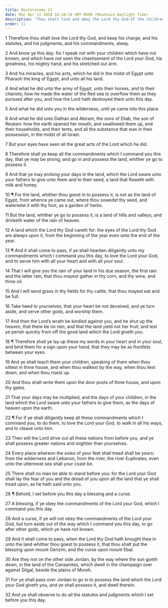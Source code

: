 ```yaml
---
title: Deuteronomy 11
date: Mon Apr 13 2020 16:18:34 GMT-0600 (Mountain Daylight Time)
description: "Thou shalt love and obey the Lord thy God—If the children of Israel obey, they will be blessed with rain and harvests and will drive out mighty nations—Israel must learn God’s laws and teach them—Blessings flow from obedience; cursings attend disobedience."
order: 11
---
```


1 Therefore thou shalt love the Lord thy God, and keep his charge, and his statutes, and his judgments, and his commandments, alway.

2 And know ye this day: for I speak not with your children which have not known, and which have not seen the chastisement of the Lord your God, his greatness, his mighty hand, and his stretched out arm.

3 And his miracles, and his acts, which he did in the midst of Egypt unto Pharaoh the king of Egypt, and unto all his land.

4 And what he did unto the army of Egypt, unto their horses, and to their chariots; how he made the water of the Red sea to overflow them as they pursued after you, and how the Lord hath destroyed them unto this day.

5 And what he did unto you in the wilderness, until ye came into this place.

6 And what he did unto Dathan and Abiram, the sons of Eliab, the son of Reuben: how the earth opened her mouth, and swallowed them up, and their households, and their tents, and all the substance that was in their possession, in the midst of all Israel.

7 But your eyes have seen all the great acts of the Lord which he did.

8 Therefore shall ye keep all the commandments which I command you this day, that ye may be strong, and go in and possess the land, whither ye go to possess it.

9 And that ye may prolong your days in the land, which the Lord sware unto your fathers to give unto them and to their seed, a land that floweth with milk and honey.

10 ¶ For the land, whither thou goest in to possess it, is not as the land of Egypt, from whence ye came out, where thou sowedst thy seed, and wateredst it with thy foot, as a garden of herbs.

11 But the land, whither ye go to possess it, is a land of hills and valleys, and drinketh water of the rain of heaven.

12 A land which the Lord thy God careth for: the eyes of the Lord thy God are always upon it, from the beginning of the year even unto the end of the year.

13 ¶ And it shall come to pass, if ye shall hearken diligently unto my commandments which I command you this day, to love the Lord your God, and to serve him with all your heart and with all your soul.

14 That I will give you the rain of your land in his due season, the first rain and the latter rain, that thou mayest gather in thy corn, and thy wine, and thine oil.

15 And I will send grass in thy fields for thy cattle, that thou mayest eat and be full.

16 Take heed to yourselves, that your heart be not deceived, and ye turn aside, and serve other gods, and worship them.

17 And then the Lord’s wrath be kindled against you, and he shut up the heaven, that there be no rain, and that the land yield not her fruit; and lest ye perish quickly from off the good land which the Lord giveth you.

18 ¶ Therefore shall ye lay up these my words in your heart and in your soul, and bind them for a sign upon your hand, that they may be as frontlets between your eyes.

19 And ye shall teach them your children, speaking of them when thou sittest in thine house, and when thou walkest by the way, when thou liest down, and when thou risest up.

20 And thou shalt write them upon the door posts of thine house, and upon thy gates.

21 That your days may be multiplied, and the days of your children, in the land which the Lord sware unto your fathers to give them, as the days of heaven upon the earth.

22 ¶ For if ye shall diligently keep all these commandments which I command you, to do them, to love the Lord your God, to walk in all his ways, and to cleave unto him.

23 Then will the Lord drive out all these nations from before you, and ye shall possess greater nations and mightier than yourselves.

24 Every place whereon the soles of your feet shall tread shall be yours: from the wilderness and Lebanon, from the river, the river Euphrates, even unto the uttermost sea shall your coast be.

25 There shall no man be able to stand before you: for the Lord your God shall lay the fear of you and the dread of you upon all the land that ye shall tread upon, as he hath said unto you.

26 ¶ Behold, I set before you this day a blessing and a curse.

27 A blessing, if ye obey the commandments of the Lord your God, which I command you this day.

28 And a curse, if ye will not obey the commandments of the Lord your God, but turn aside out of the way which I command you this day, to go after other gods, which ye have not known.

29 And it shall come to pass, when the Lord thy God hath brought thee in unto the land whither thou goest to possess it, that thou shalt put the blessing upon mount Gerizim, and the curse upon mount Ebal.

30 Are they not on the other side Jordan, by the way where the sun goeth down, in the land of the Canaanites, which dwell in the champaign over against Gilgal, beside the plains of Moreh.

31 For ye shall pass over Jordan to go in to possess the land which the Lord your God giveth you, and ye shall possess it, and dwell therein.

32 And ye shall observe to do all the statutes and judgments which I set before you this day.
